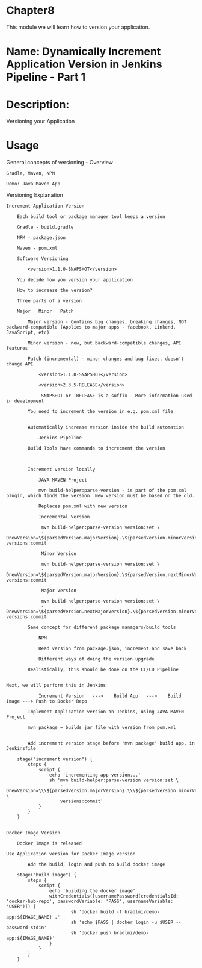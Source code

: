 # Chapter8
This module we will learn how to version your application.

# Name: Dynamically Increment Application Version in Jenkins Pipeline - Part 1

# Description: 

Versioning your Application


# Usage


General concepts of versioning - Overview

    Gradle, Maven, NPM

    Demo: Java Maven App


Versioning Explanation

    Increment Application Version

        Each build tool or package manager tool keeps a version

        Gradle - build.gradle

        NPM - package.json

        Maven - pom.xml

        Software Versioning

            <version>1.1.0-SNAPSHOT</version>

        You decide how you version your application

        How to increase the version?

        Three parts of a version

        Major   Minor   Patch

            Major version - Contains big changes, breaking changes, NOT backward-compatible (Applies to major apps - facebook, Linkend, JavaScript, etc)

            Minor version - new, but backward-compatible changes, API features

            Patch (incremental) - minor changes and bug fixes, doesn't change API

                <version>1.1.0-SNAPSHOT</version>

                <version>2.3.5-RELEASE</version>

                -SNAPSHOT or -RELEASE is a suffix - More information used in development

            You need to increment the version in e.g. pom.xml file

            
            Automatically increase version inside the build automation

                Jenkins Pipeline

            Build Tools have commands to increcment the version



            Increment version locally

                JAVA MAVEN Project

                mvn build-helper:parse-version - is part of the pom.xml plugin, which finds the version. New version must be based on the old.

                Replaces pom.xml with new version

                Incremental Version

                 mvn build-helper:parse-version version:set \
                 -DnewVersion=\${parsedVersion.majorVersion}.\${parsedVersion.minorVersion}.\${parsedVersion.nextIncrementalVersion} versions:commit

                 Minor Version

                 mvn build-helper:parse-version version:set \
                 -DnewVersion=\${parsedVersion.majorVersion}.\${parsedVersion.nextMinorVersion}.\${parsedVersion.incrementalVersion} versions:commit

                 Major Version

                 mvn build-helper:parse-version version:set \
                 -DnewVersion=\${parsedVersion.nextMajorVersion}.\${parsedVersion.minorVersion}.\${parsedVersion.incrementalVersion} versions:commit

            Same concept for different package managers/build tools

                NPM

                Read version from package.json, increment and save back

                Different ways of doing the version upgrade

            Realistically, this should be done on the CI/CD Pipeline


    Next, we will perform this in Jenkins

                Increment Version   --->    Build App   --->    Build Image ---> Push to Docker Repo

            Implement Application version on Jenkins, using JAVA MAVEN Project

            mvn package = builds jar file with version from pom.xml

            
            Add increment version stage before 'mvn package' build app, in Jenkinsfile

        stage("increment version") {
            steps {
                script {
                    echo 'incrementing app version...'
                    sh 'mvn build-helper:parse-version version:set \
                        -DnewVersion=\\\${parsedVersion.majorVersion}.\\\${parsedVersion.minorVersion}.\\\${parsedVersion.nextIncrementalVersion} \
                        versions:commit'   
                }
            }
        }


    Docker Image Version

        Docker Image is released

    Use Application version for Docker Image version

            Add the build, login and push to build docker image

        stage("build image") {
            steps {
                script {
                    echo 'building the docker image'
                    withCredentials([usernamePassword(credentialsId: 'docker-hub-repo', passwordVariable: 'PASS', usernameVariable: 'USER')]) {
                            sh 'docker build -t bradlmi/demo-app:${IMAGE_NAME} .'
                            sh 'echo $PASS | docker login -u $USER --password-stdin'
                            sh 'docker push bradlmi/demo-app:${IMAGE_NAME}'
                    }        
                }
            }
        }


        

















